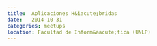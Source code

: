 ```yaml
---
title:  Aplicaciones H&iacute;bridas
date:   2014-10-31
categories: meetups
location: Facultad de Inform&aacute;tica (UNLP)
---
```

